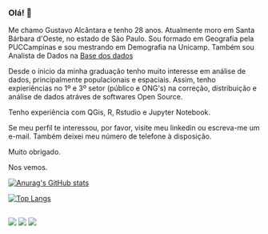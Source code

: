 ### Olá! 👋

Me chamo Gustavo Alcântara e tenho 28 anos. Atualmente moro em Santa Bárbara d'Oeste, no estado de São Paulo. Sou formado em Geografia pela PUCCampinas e sou mestrando em Demografia na Unicamp. Também sou Analista de Dados na [Base dos dados](https://basedosdados.org/)

Desde o ínicio da minha graduação tenho muito interesse em análise de dados, principalmente populacionais e espaciais. Assim, tenho expieriências no 1º e 3º setor (público e ONG's) na correção, distribuição e análise de dados atráves de softwares Open Source. 

Tenho experiência com QGis, R, Rstudio e Jupyter Notebook. 

Se meu perfil te interessou, por favor, visite meu linkedin ou escreva-me um e-mail. Também deixei meu número de telefone à disposição.  

Muito obrigado. 

Nos vemos. 

[![Anurag's GitHub stats](https://github-readme-stats.vercel.app/api?username=gustavoalcantara)](https://github.com/gustavoalcantara/github-readme-stats)

[![Top Langs](https://github-readme-stats.vercel.app/api/top-langs/?username=gustavoalcantara)](https://github.com/gustavoalcantara/github-readme-stats)


##
[<img src="https://img.shields.io/badge/linkedin-%230077B5.svg?&style=for-the-badge&logo=linkedin&logoColor=white" />](https://www.linkedin.com/in/gustavoalcantarageografia/)
[<img src="https://img.shields.io/badge/Gmail-D14836?style=for-the-badge&logo=gmail&logoColor=white" />](mailto:gustavo.ca.geografia@gmail.com)
[<img src="https://img.shields.io/badge/WhatsApp-25D366?style=for-the-badge&logo=whatsapp&logoColor=white" />]( https://wa.me/qr/3JLLLCDTMLC5C1)

